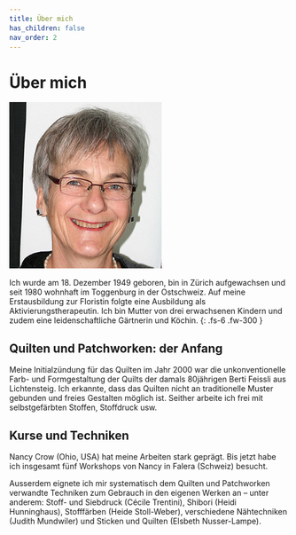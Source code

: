```yaml
---
title: Über mich
has_children: false
nav_order: 2
---
```


# Über mich

![](images/foto-275x300.jpg)

Ich wurde am 18. Dezember 1949 geboren, bin in Zürich aufgewachsen und seit 1980 wohnhaft im Toggenburg in der Ostschweiz. Auf meine Erstausbildung zur Floristin folgte eine Ausbildung als Aktivierungstherapeutin. Ich bin Mutter von drei erwachsenen Kindern und zudem eine leidenschaftliche Gärtnerin und Köchin.
{: .fs-6 .fw-300 }

## Quilten und Patchworken: der Anfang

Meine Initialzündung für das Quilten im Jahr 2000 war die unkonventionelle Farb- und Formgestaltung der Quilts der damals 80jährigen Berti Feissli aus Lichtensteig.
Ich erkannte, dass das Quilten nicht an traditionelle Muster gebunden und freies Gestalten möglich ist.
Seither arbeite ich frei mit selbstgefärbten Stoffen, Stoffdruck usw.

## Kurse und Techniken

Nancy Crow (Ohio, USA) hat meine Arbeiten stark geprägt. Bis jetzt habe ich insgesamt fünf Workshops von Nancy in Falera (Schweiz) besucht.

Ausserdem eignete ich mir systematisch dem Quilten und Patchworken verwandte Techniken zum Gebrauch in den eigenen Werken an – unter anderem: Stoff- und Siebdruck (Cécile Trentini), Shibori (Heidi Hunninghaus), Stofffärben (Heide Stoll-Weber), verschiedene Nähtechniken (Judith Mundwiler) und Sticken und Quilten (Elsbeth Nusser-Lampe).
